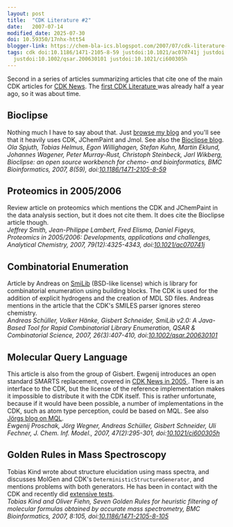 ```yaml
---
layout: post
title:  "CDK Literature #2"
date:   2007-07-14
modified_date: 2025-07-30
doi: 10.59350/17nhx-htt54
blogger-link: https://chem-bla-ics.blogspot.com/2007/07/cdk-literature-2.html
tags: cdk doi:10.1186/1471-2105-8-59 justdoi:10.1021/ac070741j justdoi:10.1186/1471-2105-8-105
  justdoi:10.1002/qsar.200630101 justdoi:10.1021/ci600305h
---
```


Second in a series of articles summarizing articles that cite one of the main CDK articles for
[CDK News](http://www.cdknews.org/). The [first CDK Literature <i class="fa-solid fa-recycle fa-xs"></i>](https://chem-bla-ics.linkedchemistry.info/2007/01/14/cdk-literature-1.html)
was already half a year ago, so it was about time.

## Bioclipse

Nothing much I have to say about that. Just [browse my blog](http://chem-bla-ics.blogspot.com/search?q=Bioclipse) and
you'll see that it heavily uses CDK, JChemPaint and Jmol. See also the [Bioclipse blog](http://bioclipse.blogspot.com/). <br />
*Ola Spjuth, Tobias Helmus, Egon Willighagen, Stefan Kuhn, Martin Eklund, Johannes Wagener, Peter Murray-Rust,
Christoph Steinbeck, Jarl Wikberg, Bioclipse: an open source workbench for chemo- and bioinformatics, BMC Bioinformatics,
2007, 8(59), doi:[10.1186/1471-2105-8-59](https://doi.org/10.1186/1471-2105-8-59)*

## Proteomics in 2005/2006

Review article on proteomics which mentions the CDK and JChemPaint in the data analysis section, but it does not cite them.
It does cite the Bioclipse article though. <br />
*Jeffrey Smith, Jean-Philippe Lambert, Fred Elisma, Daniel Figeys, Proteomics in 2005/2006: Developments, applications
and challenges, Analytical Chemistry, 2007, 79(12):4325-4343, doi:[10.1021/ac070741j](https://doi.org/10.1021/ac070741j)*

## Combinatorial Enumeration

Article by Andreas on [SmiLib](http://gecco.org.chemie.uni-frankfurt.de/smilib/index.html) (BSD-like license) which
is library for combinatorial enumeration using building blocks. The CDK is used for the addition of explicit
hydrogens and the creation of MDL SD files. Andreas mentions in the article that the CDK's SMILES parser ignores
stereo chemistry. <br />
*Andreas Schüller, Volker Hänke, Gisbert Schneider, SmiLib v2.0: A Java-Based Tool for Rapid Combinatorial Library
Enumeration, QSAR & Combinatorial Science, 2007, 26(3):407-410, doi:[10.1002/qsar.200630101](https://doi.org/10.1002/qsar.200630101)*

## Molecular Query Language

This article is also from the group of Gisbert. Ewgenij introduces an open standard SMARTS replacement, covered in
[CDK News in 2005 <i class="fa-solid fa-recycle fa-xs"></i>](https://chem-bla-ics.linkedchemistry.info/2005/10/30/cdk-news.html). There is an interface to the CDK, but the
license of the reference implementation makes it impossible to distribute it with the CDK itself. This is rather
unfortunate, because if it would have been possible, a number of implementations in the CDK, such as atom type
perception, could be based on MQL. See also [Jörgs blog on MQL](http://miningdrugs.blogspot.com/2007/01/molecular-query-languages-flexmol-mql.html). <br />
*Ewgenij Proschak, Jörg Wegner, Andreas Schüller, Gisbert Schneider, Uli Fechner, J. Chem. Inf. Model., 2007, 47(2):295-301,
doi:[10.1021/ci600305h](https://doi.org/10.1021/ci600305h)*

## Golden Rules in Mass Spectroscopy

Tobias Kind wrote about structure elucidation using mass spectra, and discusses MolGen and CDK's `DeterministicStructureGenerator`,
and mentions problems with both generators. He has been in contact with the CDK and recently did
[extensive tests](http://sourceforge.net/tracker/index.php?func=detail&aid=1743861&group_id=20024&atid=120024). <br />
*Tobias Kind and Oliver Fiehn, Seven Golden Rules for heuristic filtering of molecular formulas obtained by accurate mass
spectrometry, BMC Bioinformatics, 2007, 8:105, doi:[10.1186/1471-2105-8-105](https://doi.org/10.1186/1471-2105-8-105)*
